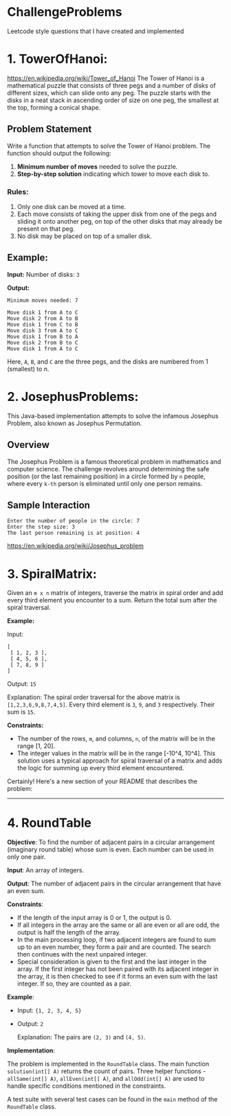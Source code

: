 # ChallengeProblems
Leetcode style questions that I have created and implemented

# 1. TowerOfHanoi: 
https://en.wikipedia.org/wiki/Tower_of_Hanoi 
The Tower of Hanoi is a mathematical puzzle that consists of three pegs and a number of disks of different sizes, which can slide onto any peg. The puzzle starts with the disks in a neat stack in ascending order of size on one peg, the smallest at the top, forming a conical shape.

## Problem Statement

Write a function that attempts to solve the Tower of Hanoi problem. The function should output the following:

1. **Minimum number of moves** needed to solve the puzzle.
2. **Step-by-step solution** indicating which tower to move each disk to.

### Rules:

1. Only one disk can be moved at a time.
2. Each move consists of taking the upper disk from one of the pegs and sliding it onto another peg, on top of the other disks that may already be present on that peg.
3. No disk may be placed on top of a smaller disk.

## Example:

**Input:**
Number of disks: `3`

**Output:**
```
Minimum moves needed: 7

Move disk 1 from A to C
Move disk 2 from A to B
Move disk 1 from C to B
Move disk 3 from A to C
Move disk 1 from B to A
Move disk 2 from B to C
Move disk 1 from A to C
```

Here, `A`, `B`, and `C` are the three pegs, and the disks are numbered from 1 (smallest) to n.

# 2. JosephusProblems: 

This Java-based implementation attempts to solve the infamous Josephus Problem, also known as Josephus Permutation.

## Overview

The Josephus Problem is a famous theoretical problem in mathematics and computer science. The challenge revolves around determining the safe position (or the last remaining position) in a circle formed by `n` people, where every `k-th` person is eliminated until only one person remains.

## Sample Interaction

```
Enter the number of people in the circle: 7
Enter the step size: 3
The last person remaining is at position: 4
```

https://en.wikipedia.org/wiki/Josephus_problem

# 3. SpiralMatrix: 
Given an `m x n` matrix of integers, traverse the matrix in spiral order and add every third element you encounter to a sum. Return the total sum after the spiral traversal.

**Example:**

Input: 
```
[
 [ 1, 2, 3 ],
 [ 4, 5, 6 ],
 [ 7, 8, 9 ]
]
```
Output:
`15`

Explanation: 
The spiral order traversal for the above matrix is `[1,2,3,6,9,8,7,4,5]`. Every third element is `3`, `9`, and `3` respectively. Their sum is `15`.

**Constraints:**

- The number of the rows, `m`, and columns, `n`, of the matrix will be in the range [1, 20].
- The integer values in the matrix will be in the range [-10^4, 10^4].
This solution uses a typical approach for spiral traversal of a matrix and adds the logic for summing up every third element encountered.


Certainly! Here's a new section of your README that describes the problem:

---

# 4. RoundTable

**Objective**: To find the number of adjacent pairs in a circular arrangement (imaginary round table) whose sum is even. Each number can be used in only one pair.

**Input**: An array of integers.

**Output**: The number of adjacent pairs in the circular arrangement that have an even sum.

**Constraints**:
- If the length of the input array is 0 or 1, the output is 0.
- If all integers in the array are the same or all are even or all are odd, the output is half the length of the array.
- In the main processing loop, if two adjacent integers are found to sum up to an even number, they form a pair and are counted. The search then continues with the next unpaired integer.
- Special consideration is given to the first and the last integer in the array. If the first integer has not been paired with its adjacent integer in the array, it is then checked to see if it forms an even sum with the last integer. If so, they are counted as a pair.

**Example**:
- Input: `{1, 2, 3, 4, 5}`
- Output: `2`
  
  Explanation: The pairs are `(2, 3)` and `(4, 5)`.

**Implementation**:

The problem is implemented in the `RoundTable` class. The main function `solution(int[] A)` returns the count of pairs. Three helper functions - `allSame(int[] A)`, `allEven(int[] A)`, and `allOdd(int[] A)` are used to handle specific conditions mentioned in the constraints.

A test suite with several test cases can be found in the `main` method of the `RoundTable` class.